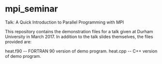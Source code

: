 # mpi_seminar
Talk: A Quick Introduction to Parallel Programming with MPI

This repository contains the demonstration files for a talk given at Durham University in March 2017. In addition to the talk slides themselves, the files provided are:

heat.f90 -- FORTRAN 90 version of demo program.
heat.cpp -- C++ version of demo program.

